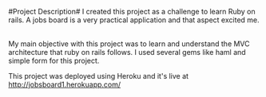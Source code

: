 #Project Description#
I created this project as a challenge to learn Ruby on rails. A jobs board is a very practical application and that aspect excited me. <br><br>

My main objective with this project was to learn and understand the MVC architecture that ruby on rails follows. I used several gems like haml and simple form for this project.<br>

This project was deployed using Heroku and it's live at http://jobsboard1.herokuapp.com/
